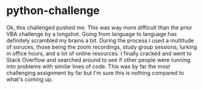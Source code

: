 # python-challenge

Ok, this challenged pushed me. This was way more difficult than the prior VBA challenge by a longshot. Going from language to language has definitely scrambled my brains a bit. During the process I used a multitude of soruces, those being the zoom recordings, study group sessions, lurking in office hours, and a lot of online resources. I finally cracked and went to Stack Overflow and searched around to see if other people were running into problems with similar lines of code. This was by far the most challenging assignment by far but I'm sure this is nothing compared to what's coming up. 
